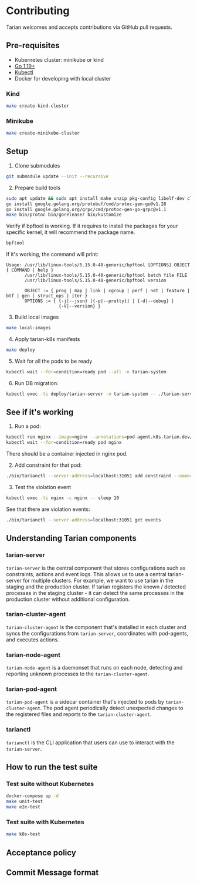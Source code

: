 # Contributing

Tarian welcomes and accepts contributions via GitHub pull requests.

## Pre-requisites

- Kubernetes cluster: minikube or kind
- [Go 1.19+](https://golang.org/)
- [Kubectl](https://kubernetes.io/docs/tasks/tools/)
- Docker for developing with local cluster

### Kind

```bash
make create-kind-cluster
```

### Minikube

```bash
make create-minikube-cluster
```

## Setup

1. Clone submodules

```bash
git submodule update --init --recursive
```

2. Prepare build tools

```bash
sudo apt update && sudo apt install make unzip pkg-config libelf-dev clang gcc linux-tools-common linux-tools-common linux-tools-generic
go install google.golang.org/protobuf/cmd/protoc-gen-go@v1.28
go install google.golang.org/grpc/cmd/protoc-gen-go-grpc@v1.1
make bin/protoc bin/goreleaser bin/kustomize
```

Verify if bpftool is working. If it requires to install the packages for your specific kernel, it will recommend the package name.

```bash
bpftool
```

If it's working, the command will print:

```
Usage: /usr/lib/linux-tools/5.15.0-40-generic/bpftool [OPTIONS] OBJECT { COMMAND | help }
       /usr/lib/linux-tools/5.15.0-40-generic/bpftool batch file FILE
       /usr/lib/linux-tools/5.15.0-40-generic/bpftool version

       OBJECT := { prog | map | link | cgroup | perf | net | feature | btf | gen | struct_ops | iter }
       OPTIONS := { {-j|--json} [{-p|--pretty}] | {-d|--debug} |
                    {-V|--version} }
```

3. Build local images

```bash
make local-images
```

4. Apply tarian-k8s manifests

```bash
make deploy
```

5. Wait for all the pods to be ready

```bash
kubectl wait --for=condition=ready pod --all -n tarian-system
```

6. Run DB migration:

```bash
kubectl exec -ti deploy/tarian-server -n tarian-system -- ./tarian-server dgraph apply-schema
```

## See if it's working

1. Run a pod:

```bash
kubectl run nginx --image=nginx --annotations=pod-agent.k8s.tarian.dev/threat-scan=true
kubectl wait --for=condition=ready pod nginx
```

There should be a container injected in nginx pod.

2. Add constraint for that pod:

```bash
./bin/tarianctl --server-address=localhost:31051 add constraint --name=nginx --namespace default --match-labels run=nginx --allowed-processes=pause,tarian-pod-agent,nginx
```

3. Test the violation event

```bash
kubectl exec -ti nginx -c nginx -- sleep 10
```

See that there are violation events:

```bash
./bin/tarianctl --server-address=localhost:31051 get events
```


## Understanding Tarian components

### tarian-server

`tarian-server` is the central component that stores configurations such as constraints, actions and event logs. This allows us to use a central tarian-server for 
multiple clusters. For example, we want to use tarian in the staging and the production cluster. If tarian registers the known / detected processes in the staging cluster - it can detect the same processes in the production cluster without additional configuration.

### tarian-cluster-agent

`tarian-cluster-agent` is the component that's installed in each cluster and syncs the configurations from `tarian-server`, coordinates with pod-agents, and executes actions.

### tarian-node-agent

`tarian-node-agent` is a daemonset that runs on each node, detecting and reporting unknown processes to the `tarian-cluster-agent`.

### tarian-pod-agent

`tarian-pod-agent` is a sidecar container that's injected to pods by `tarian-cluster-agent`. The pod agent periodically detect unexpected changes to the registered files and reports to the `tarian-cluster-agent`.

### tarianctl

`tarianctl` is the CLI application that users can use to interact with the `tarian-server`.


## How to run the test suite

### Test suite without Kubernetes

```bash
docker-compose up -d
make unit-test
make e2e-test
```


### Test suite with Kubernetes

```bash
make k8s-test
```


## Acceptance policy

## Commit Message format
